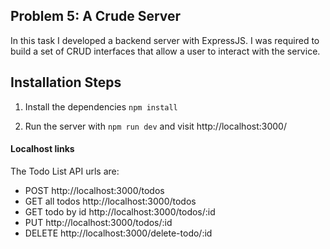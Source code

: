 ## Problem 5: A Crude Server

In this task I developed a backend server with ExpressJS. I was required to build a set of CRUD interfaces that allow a user to interact with the service.

## Installation Steps 

1. Install the dependencies `npm install`

2. Run the server with `npm run dev` and visit http://localhost:3000/

#### Localhost links

The Todo List API urls are: 
- POST http://localhost:3000/todos
- GET all todos http://localhost:3000/todos
- GET todo by id http://localhost:3000/todos/:id
- PUT http://localhost:3000/todos/:id
- DELETE http://localhost:3000/delete-todo/:id
